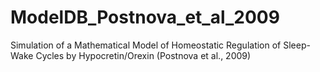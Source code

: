 # ModelDB_Postnova_et_al_2009
Simulation of a Mathematical Model of Homeostatic Regulation of Sleep-Wake Cycles by Hypocretin/Orexin (Postnova et al., 2009)
